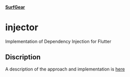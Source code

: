 #### [SurfGear](https://github.com/surfstudio/SurfGear)

# injector

Implementation of Dependency Injection for Flutter

## Discription

A description of the approach and implementation is [here](../../docs/en/common/di.md)